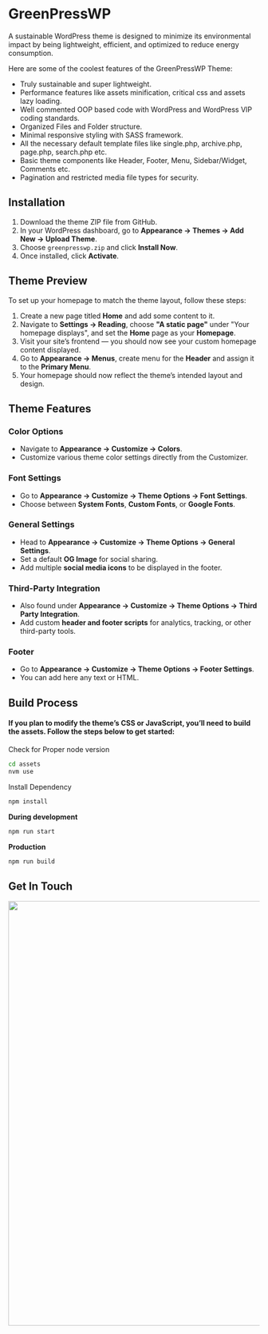 # GreenPressWP

A sustainable WordPress theme is designed to minimize its environmental impact by being lightweight, efficient, and optimized to reduce energy consumption.

Here are some of the coolest features of the GreenPressWP Theme:

- Truly sustainable and super lightweight.
- Performance features like assets minification, critical css and assets lazy loading.
- Well commented OOP based code with WordPress and WordPress VIP coding standards.
- Organized Files and Folder structure.
- Minimal responsive styling with SASS framework.
- All the necessary default template files like single.php, archive.php, page.php, search.php etc.
- Basic theme components like Header, Footer, Menu, Sidebar/Widget, Comments etc.
- Pagination and restricted media file types for security.

## Installation

1. Download the theme ZIP file from GitHub.
2. In your WordPress dashboard, go to **Appearance → Themes → Add New → Upload Theme**.
3. Choose `greenpresswp.zip` and click **Install Now**.
4. Once installed, click **Activate**.

## Theme Preview

To set up your homepage to match the theme layout, follow these steps:

1. Create a new page titled **Home** and add some content to it.
2. Navigate to **Settings → Reading**, choose **"A static page"** under "Your homepage displays", and set the **Home** page as your **Homepage**.
3. Visit your site’s frontend — you should now see your custom homepage content displayed.
4. Go to **Appearance → Menus**, create menu for the **Header** and assign it to the  **Primary Menu**.
5. Your homepage should now reflect the theme’s intended layout and design.

## Theme Features

### Color Options
- Navigate to **Appearance → Customize → Colors**.
- Customize various theme color settings directly from the Customizer.

### Font Settings
- Go to **Appearance → Customize → Theme Options → Font Settings**.
- Choose between **System Fonts**, **Custom Fonts**, or **Google Fonts**.

### General Settings
- Head to **Appearance → Customize → Theme Options → General Settings**.
- Set a default **OG Image** for social sharing.
- Add multiple **social media icons** to be displayed in the footer.

### Third-Party Integration
- Also found under **Appearance → Customize → Theme Options → Third Party Integration**.
- Add custom **header and footer scripts** for analytics, tracking, or other third-party tools.

### Footer
- Go to **Appearance → Customize → Theme Options → Footer Settings**.
- You can add here any text or HTML.

## Build Process

#### If you plan to modify the theme’s CSS or JavaScript, you’ll need to build the assets. Follow the steps below to get started:

Check for Proper node version

```bash
cd assets
nvm use
```

Install Dependency

```bash
npm install
```

**During development**

```bash
npm run start
```

**Production**

```bash
npm run build
```

## Get In Touch

<p align="center">
<a href="https://www.multidots.com/contact-us/"><img src="https://www.multidots.com/wp-content/uploads/2025/06/01-GitHub-Footer.png" width="850"></a>
</p>